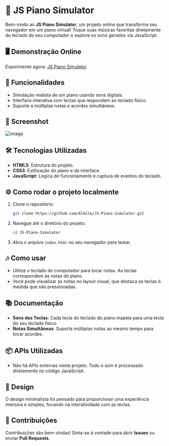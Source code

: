 # 🎹 JS Piano Simulator

Bem-vindo ao **JS Piano Simulator**, um projeto online que transforma seu navegador em um piano virtual! Toque suas músicas favoritas diretamente do teclado do seu computador e explore os sons gerados via JavaScript.

## 🖥️ Demonstração Online
Experimente agora: [JS Piano Simulator](https://almile.github.io/JS-Piano-Simulator/)

## 🚀 Funcionalidades
- Simulação realista de um piano usando sons digitais.
- Interface interativa com teclas que respondem ao teclado físico.
- Suporte a múltiplas notas e acordes simultâneos.

## 📸 Screenshot

![image](https://github.com/user-attachments/assets/7272e608-2f8d-4f36-9e5f-75e833cc9f72)


## 🛠️ Tecnologias Utilizadas
- **HTML5**: Estrutura do projeto.
- **CSS3**: Estilização do piano e da interface.
- **JavaScript**: Lógica de funcionamento e captura de eventos do teclado.

## ⚙️ Como rodar o projeto localmente
1. Clone o repositório:
   ```bash
   git clone https://github.com/Almile/JS-Piano-Simulator.git
   ```
2. Navegue até o diretório do projeto:
   ```bash
   cd JS-Piano-Simulator
   ```
3. Abra o arquivo `index.html` no seu navegador para testar.

## 🎶 Como usar
- Utilize o teclado do computador para tocar notas. As teclas correspondem às notas do piano.
- Você pode visualizar as notas no layout visual, que destaca as teclas à medida que são pressionadas.

## 📚 Documentação
- **Sons das Teclas**: Cada tecla do teclado do piano mapeia para uma tecla do seu teclado físico.
- **Notas Simultâneas**: Suporta múltiplas notas ao mesmo tempo para tocar acordes.

## 📦 APIs Utilizadas
- Não há APIs externas neste projeto. Todo o som é processado diretamente no código JavaScript.

## 🎨 Design
O design minimalista foi pensado para proporcionar uma experiência imersiva e simples, focando na interatividade com as teclas.

## 🌟 Contribuições
Contribuições são bem-vindas! Sinta-se à vontade para abrir **Issues** ou enviar **Pull Requests**.
